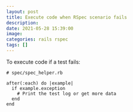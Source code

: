 ```yaml
---
layout: post
title: Execute code when RSpec scenario fails
description:
date: 2021-05-28 15:39:00
image:
categories: rails rspec
tags: []
---
```


To execute code if a test fails:

    # spec/spec_helper.rb

    after(:each) do |example|
      if example.exception
        # Print the test log or get more data
      end
    end
